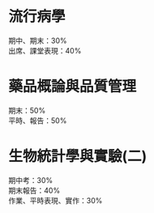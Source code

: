 流行病學
===
期中、期末：30%  
出席、課堂表現：40%
  
藥品概論與品質管理
===
期末：50%   
平時、報告：50%
  
生物統計學與實驗(二)
===
期中考：30%  
期末報告：40%  
作業、平時表現、實作：30%  
